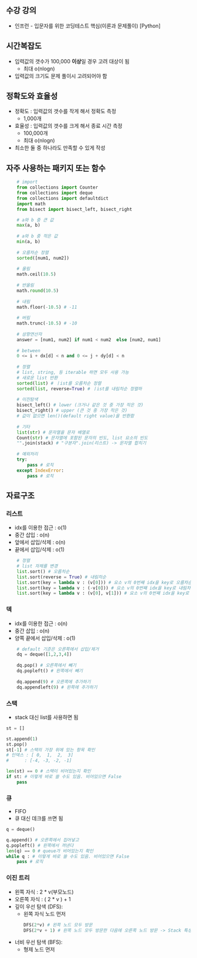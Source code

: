 
## 수강 강의
* 인프런 - 입문자를 위한 코딩테스트 핵심(이론과 문제풀이) [Python]

## 시간복잡도
* 입력값의 갯수가 100,000 **이상**일 경우 고려 대상이 됨
  * 최대 o(nlogn)
* 입력값의 크기도 문제 풀이시 고려되어야 함

## 정확도와 효율성
* 정확도 : 입력값의 갯수를 작게 해서 정확도 측정
  * 1,000개
* 효율성 : 입력값의 갯수를 크게 해서 종료 시간 측정
  * 100,000개 
  * 최대 o(nlogn)
* 최소한 둘 중 하나라도 만족할 수 있게 작성

## 자주 사용하는 패키지 또는 함수
```python
    # import
    from collections import Counter
    from collections import deque
    from collections import defaultdict
    import math
    from bisect import bisect_left, bisect_right

    # a와 b 중 큰 값
    max(a, b) 
    
    # a와 b 중 작은 값
    min(a, b)
    
    # 오름차순 정렬
    sorted([num1, num2]) 
    
    # 올림
    math.ceil(10.5)
    
    # 반올림
    math.round(10.5)
    
    # 내림
    math.floor(-10.5) # -11
    
    # 버림
    math.trunc(-10.5) # -10
    
    # 삼항연산자
    answer = [num1, num2] if num1 < num2  else [num2, num1]
    
    # between
    0 <= i + dx[d] < n and 0 <= j + dy[d] < n
    
    # 정렬
    # list, string, 등 iterable 하면 모두 사용 가능
    # 새로운 list 반환
    sorted(list) # ㅣist를 오름차순 정렬
    sorted(list, reverse=True) # ㅣist를 내림차순 정렬하
    
    # 이진탐색 
    bisect_left() # lower (크거나 같은 것 중 가장 작은 것)
    bisect_right() # upper (큰 것 중 가장 작은 것)
    # 값이 없으면 len()(default right value)을 반환함
    
    # 기타
    list(str) # 문자열을 문자 배열로
    Count(str) # 문자열에 포함된 문자의 빈도, list 요소의 빈도
    "".join(stack) # "구분자".join(리스트) -> 문자열 합치기
    
    # 예외처리
    try:
        pass # 로직
    except IndexError:
        pass # 로직

```

## 자료구조
### 리스트
* idx를 이용한 접근 : o(1)
* 중간 삽입 : o(n)
* 앞에서 삽입/삭제 : o(n)
* 끝에서 삽입/삭제 : o(1)
```python
    # 정렬
    # list 자체를 변경
    list.sort() # 오름차순
    list.sort(reverse = True) # 내림차순
    list.sort(key = lambda v : (v[0])) # 요소 v의 0번째 idx을 key로 오름차순 정렬, key가 동일하면 기존 순서를 유지함
    list.sort(key = lambda v : (-v[0])) # 요소 v의 0번째 idx을 key로 내림차순 정렬, key가 동일하면 기존 순서를 유지함
    list.sort(key = lambda v : (v[0], v[1])) # 요소 v의 0번째 idx을 key로 오름차순 정렬, key가 동일하면 v의 1번째 idx를 key로 오름차순 정렬
```

### 덱
* idx를 이용한 접근 : o(n)
* 중간 삽입 : o(n)
* 양쪽 끝에서 삽입/삭제 : o(1) 
```python
    # default 기준은 오른쪽에서 삽입/제거
    dq = deque([1,2,3,4])
    
    dq.pop() # 오른쪽에서 빼기
    dq.popleft() # 왼쪽에서 빼기
    
    dq.append(9) # 오른쪽에 추가하기
    dq.appendleft(9) # 왼쪽에 추가하기
```

### 스택
* stack 대신 list를 사용하면 됨
```python
st = []

st.append(1)
st.pop()
st[-1] # 스택의 가장 위에 있는 항목 확인
# 인덱스 : [ 0,  1,  2,  3]
#      : [-4, -3, -2, -1] 

len(st) == 0 # 스택이 비어있는지 확인
if st: # 이렇게 바로 쓸 수도 있음. 비어있으면 False
    pass 
```

### 큐
* FIFO
* 큐 대신 데크를 쓰면 됨
```python
q = deque()

q.append() # 오른쪽에서 집어넣고
q.popleft() # 왼쪽에서 꺼낸다
len(q) == 0 # queue가 비어있는지 확인
while q : # 이렇게 바로 쓸 수도 있음. 비어있으면 False
    pass # 로직 
```

### 이진 트리
* 왼쪽 자식 : 2 * v(부모노드)
* 오른쪽 자식 : ( 2 * v ) + 1
* 깊이 우선 탐색 (DFS):
  * 왼쪽 자식 노드 먼저
    ```python
    DFS(2*v) # 왼쪽 노드 모두 방문
    DFS(2*v + 1) # 왼쪽 노드 모두 방문한 다음에 오른쪽 노드 방문 -> Stack 특성상 노드를 되돌아온 것과 동일함
    ```
* 너비 우선 탐색 (BFS):
  * 형제 노드 먼저